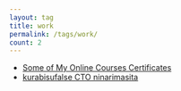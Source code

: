 ```yaml
---
layout: tag
title: work
permalink: /tags/work/
count: 2
---
```


- [Some of My Online Courses Certificates](https://samirpaulb.github.io/blog-jekyll/posts/some-of-my-online-courses-certificates/)
- [kurabisufalse CTO ninarimasita](https://furuhama.github.io/2022/02/13/become-cto.html)
